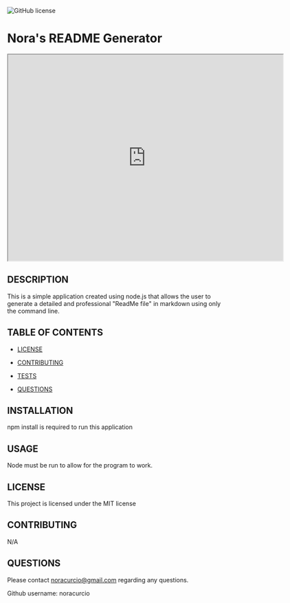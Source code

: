 ![GitHub license](https://img.shields.io/badge/license-None-blue.svg)

# Nora's README Generator

<iframe src="https://drive.google.com/file/d/1e6S3w_ZaVwmoFVE9gXGsQRcvt_LsQd5y/preview" width="640" height="480"></iframe>

## DESCRIPTION

This is a simple application created using node.js that allows the user to generate a detailed and professional "ReadMe file" in markdown using only the command line.

## TABLE OF CONTENTS

- [LICENSE](#license)

- [CONTRIBUTING](#contributing)

- [TESTS](#tests)

- [QUESTIONS](#questions)

## INSTALLATION

npm install is required to run this application

## USAGE

Node must be run to allow for the program to work.

## LICENSE

This project is licensed under the MIT license

## CONTRIBUTING

N/A

## QUESTIONS

Please contact noracurcio@gmail.com regarding any questions.

Github username: noracurcio
